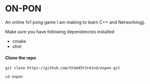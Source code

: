 # ON-PON
An online 1v1 pong game I am making to learn C++ and Networkingjj.

Make sure you have following dependencies installed
- cmake
- sfml

#### Clone the repo
`git clone https://github.com/th3m45t3rm1nd/onpon.git`

```
cd onpon

```


